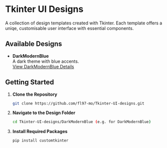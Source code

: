 ﻿# Tkinter UI Designs

A collection of design templates created with Tkinter. Each template offers a uniqe, customisable user interface with essential components.

## Available Designs

- **DarkModernBlue**  
  A dark theme with blue accents.  
  [View DarkModernBlue Details](./DarkModernBlue/README.md)

## Getting Started

1. **Clone the Repository**  
   ```bash
   git clone https://github.com/fl97-mo/Tkinter-UI-designs.git
   ```
2. **Navigate to the Design Folder** 
    ```bash
    cd Tkinter-UI-designs/DarkModernBlue (e.g. for DarkModernBlue) 
    ```
3. **Install Required Packages** 
    ```bash
    pip install customtkinter
    ```
